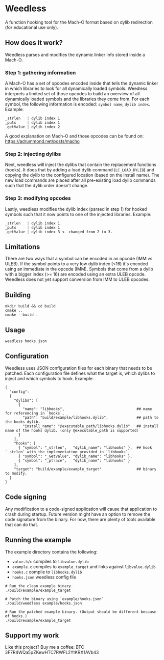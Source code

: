 # Weedless

A function hooking tool for the Mach-O format based on dylib redirection (for educational use only).

## How does it work?
Weedless parses and modifies the dynamic linker info stored inside a Mach-O. 

### Step 1: gathering information
A Mach-O has a set of opcodes encoded inside that tells the dynamic linker in which libraries to look for all dynamically loaded symbols. Weedless interprets a limited set of those opcodes to build an overview of all dynamically loaded symbols and the libraries they come from. For each symbol, the following information is encoded: `symbol name`, `dylib index`.
Example: 
```
_strlen   | dylib index 1 
_puts     | dylib index 1 
_getValue | dylib index 2 
```
A good explanation on Mach-O and those opcodes can be found on: https://adrummond.net/posts/macho

### Step 2: injecting dylibs
Next, weedless will inject the dylibs that contain the replacement functions (hooks). It does that by adding a load dylib command (`LC_LOAD_DYLIB`) and copying the dylib to the configured location (based on the install name). The new load commands are placed after all pre-existing load dylib commands such that the dylib order doesn't change.

### Step 3: modifying opcodes
Lastly, weedless modifies the dylib index (parsed in step 1) for hooked symbols such that it now points to one of the injected libraries.
Example: 
```
_strlen   | dylib index 1 
_puts     | dylib index 1 
_getValue | dylib index 3 <- changed from 2 to 3. 
```

## Limitations
There are two ways that a symbol can be encoded in an opcode (IMM vs ULEB). If the symbol points to a very low dylib index (<16) it's encoded using an immediate in the opcode (IMM). Symbols that come from a dylib with a bigger index (>= 16) are encoded using an extra ULEB opcode. Weedless does not yet support conversion from IMM to ULEB opcodes. 

## Building
```
mkdir build && cd build
cmake .. 
cmake --build .
```

## Usage
```
weedless hooks.json
```

## Configuration
Weedless uses JSON configuration files for each binary that needs to be patched. 
Each configuration file defines what the target is, which dylibs to inject and which symbols to hook.
Example:
```
{
  "config":
  {
    "dylibs": [
      { 
        "name": "libhooks",                                 ## name for referencing in `hooks`.
        "path": "build/example/libhooks.dylib",             ## path to the hooks dylib.
        "install_name": "@executable_path/libhooks.dylib"   ## install name of the hooks dylib. (only @executable_path is supported)
      }
    ],
    "hooks": [ 
      { "symbol": "_strlen",   "dylib_name": "libhooks" },  ## hook `_strlen` with the implementation provided in `libhooks`.
      { "symbol": "_GetValue", "dylib_name": "libhooks" },
      { "symbol": "_ptrace",   "dylib_name": "libhooks" }
    ],
    "target": "build/example/example_target"                ## binary to modify.
  }
}
```

## Code signing
Any modification to a code-signed application will cause that application to crash during startup. Future version might have an option to remove the code signature from the binary. For now, there are plenty of tools available that can do that.

## Running the example
The example directory contains the following:
- `value.h/c` compiles to `libvalue.dylib`
- `example.c` compiles to `example_target` and links against `libvalue.dylib`
- `hooks.c` compile to `libhooks.dylib`
- `hooks.json` weedless config file

```
# Run the clean example binary.
./build/example/example_target

# Patch the binary using `example/hooks.json`
./build/weedless example/hooks.json

# Run the patched example binary. (Output should be different because of hooks.)
./build/example/example_target
```

## Support my work
Like this project? Buy me a coffee: BTC 3F7R4WQa5pZKewHTC7RWFL2YtKRX1AVb43
